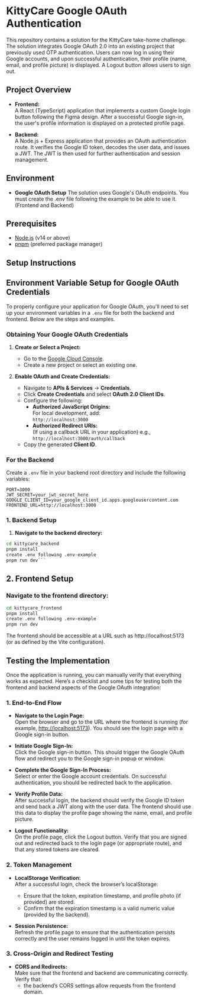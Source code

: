 # KittyCare Google OAuth Authentication

This repository contains a solution for the KittyCare take-home challenge. The solution integrates Google OAuth 2.0 into an existing project that previously used OTP authentication. Users can now log in using their Google accounts, and upon successful authentication, their profile (name, email, and profile picture) is displayed. A Logout button allows users to sign out.

## Project Overview

- **Frontend:**  
  A React (TypeScript) application that implements a custom Google login button following the Figma design. After a successful Google sign-in, the user's profile information is displayed on a protected profile page.

- **Backend:**  
  A Node.js + Express application that provides an OAuth authentication route. It verifies the Google ID token, decodes the user data, and issues a JWT. The JWT is then used for further authentication and session management.

## Environment

- **Google OAuth Setup**
  The solution uses Google's OAuth endpoints. You must create the .env file following the example to be able to use it. (Frontend and Backend)

## Prerequisites

- [Node.js](https://nodejs.org/) (v14 or above)
- [pnpm](https://pnpm.io/) (preferred package manager)

## Setup Instructions

## Environment Variable Setup for Google OAuth Credentials

To properly configure your application for Google OAuth, you'll need to set up your environment variables in a `.env` file for both the backend and frontend. Below are the steps and examples.

### Obtaining Your Google OAuth Credentials

1. **Create or Select a Project:**

   - Go to the [Google Cloud Console](https://console.cloud.google.com/).
   - Create a new project or select an existing one.

2. **Enable OAuth and Create Credentials:**
   - Navigate to **APIs & Services** → **Credentials**.
   - Click **Create Credentials** and select **OAuth 2.0 Client IDs**.
   - Configure the following:
     - **Authorized JavaScript Origins:**  
       For local development, add:  
       `http://localhost:3000`
     - **Authorized Redirect URIs:**  
       (If using a callback URL in your application) e.g.,  
       `http://localhost:3000/auth/callback`
   - Copy the generated **Client ID**.

### For the Backend

Create a `.env` file in your backend root directory and include the following variables:

```env
PORT=3000
JWT_SECRET=your_jwt_secret_here
GOOGLE_CLIENT_ID=your_google_client_id.apps.googleusercontent.com
FRONTEND_URL=http://localhost:3000
```

### 1. Backend Setup

1. **Navigate to the backend directory:**

````bash
cd kittycare_backend
pnpm install
create .env following .env-example
pnpm run dev```
````

## 2. Frontend Setup

### Navigate to the frontend directory:

```bash
cd kittycare_frontend
pnpm install
create .env following .env-example
pnpm run dev
```

The frontend should be accessible at a URL such as http://localhost:5173 (or as defined by the Vite configuration).

## Testing the Implementation

Once the application is running, you can manually verify that everything works as expected. Here’s a checklist and some tips for testing both the frontend and backend aspects of the Google OAuth integration:

### 1. End-to-End Flow

- **Navigate to the Login Page:**  
  Open the browser and go to the URL where the frontend is running (for example, [http://localhost:5173](http://localhost:5173)). You should see the login page with a Google sign-in button.

- **Initiate Google Sign-In:**  
  Click the Google sign-in button. This should trigger the Google OAuth flow and redirect you to the Google sign-in popup or window.

- **Complete the Google Sign-In Process:**  
  Select or enter the Google account credentials. On successful authentication, you should be redirected back to the application.

- **Verify Profile Data:**  
  After successful login, the backend should verify the Google ID token and send back a JWT along with the user data. The frontend should use this data to display the profile page showing the name, email, and profile picture.

- **Logout Functionality:**  
  On the profile page, click the Logout button. Verify that you are signed out and redirected back to the login page (or appropriate route), and that any stored tokens are cleared.

### 2. Token Management

- **LocalStorage Verification:**  
  After a successful login, check the browser’s localStorage:

  - Ensure that the token, expiration timestamp, and profile photo (if provided) are stored.
  - Confirm that the expiration timestamp is a valid numeric value (provided by the backend).

- **Session Persistence:**  
  Refresh the profile page to ensure that the authentication persists correctly and the user remains logged in until the token expires.

### 3. Cross-Origin and Redirect Testing

- **CORS and Redirects:**  
  Make sure that the frontend and backend are communicating correctly. Verify that:
  - the backend’s CORS settings allow requests from the frontend domain.

